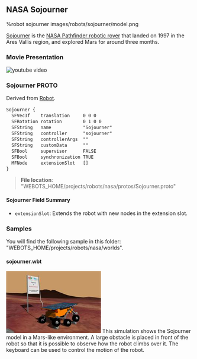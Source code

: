 ## NASA Sojourner

%robot sojourner images/robots/sojourner/model.png

[Sojourner](https://en.wikipedia.org/wiki/Sojourner_(rover)) is the [NASA Pathfinder robotic rover](https://www.nasa.gov/mission_pages/mars-pathfinder) that landed on 1997 in the Ares Vallis region, and explored Mars for around three months.

### Movie Presentation

![youtube video](https://www.youtube.com/watch?v=_9d_vukS0Qg)

### Sojourner PROTO

Derived from [Robot](../reference/robot.md).

```
Sojourner {
  SFVec3f    translation     0 0 0
  SFRotation rotation        0 1 0 0
  SFString   name            "Sojourner"
  SFString   controller      "sojourner"
  SFString   controllerArgs  ""
  SFString   customData      ""
  SFBool     supervisor      FALSE
  SFBool     synchronization TRUE
  MFNode     extensionSlot   []
}
```

> **File location**: "WEBOTS\_HOME/projects/robots/nasa/protos/Sojourner.proto"

#### Sojourner Field Summary

- `extensionSlot`: Extends the robot with new nodes in the extension slot.

### Samples

You will find the following sample in this folder: "WEBOTS\_HOME/projects/robots/nasa/worlds".

#### sojourner.wbt

![sojourner.wbt.png](images/robots/sojourner/sojourner.wbt_thumbnail.jpg) This simulation shows the Sojourner model in a Mars-like environment.
A large obstacle is placed in front of the robot so that it is possible to observe how the robot climbs over it.
The keyboard can be used to control the motion of the robot.
